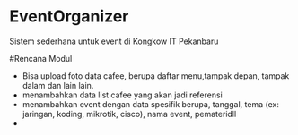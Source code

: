 # EventOrganizer
Sistem sederhana untuk event di Kongkow IT Pekanbaru

#Rencana Modul
- Bisa upload foto data cafee, berupa daftar menu,tampak depan, tampak dalam dan lain lain.
- menambahkan data list cafee yang akan jadi referensi
- menambahkan event dengan data spesifik berupa, tanggal, tema (ex:  jaringan, koding, mikrotik, cisco), nama event, pemateridll
- 
